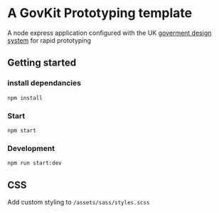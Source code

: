 # A GovKit Prototyping template

A node express application configured with the UK [goverment design system](https://design-system.service.gov.uk) for rapid prototyping

## Getting started

### install dependancies 

`npm install`

### Start

`npm start`

### Development 

`npm run start:dev`

## CSS

Add custom styling to `/assets/sass/styles.scss`